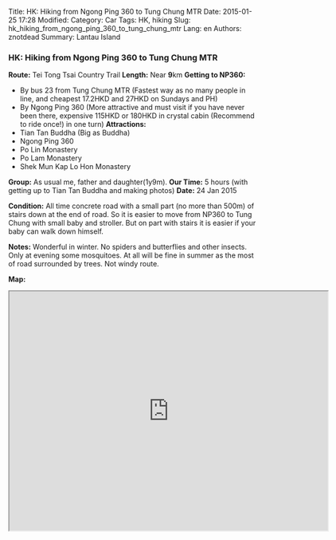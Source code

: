 Title: HK: Hiking from Ngong Ping 360 to Tung Chung MTR
Date: 2015-01-25 17:28
Modified: 
Category: Car
Tags: HK,  hiking
Slug: hk_hiking_from_ngong_ping_360_to_tung_chung_mtr
Lang: en
Authors: znotdead
Summary: Lantau Island

### HK: Hiking from Ngong Ping 360 to Tung Chung MTR

**Route:** Tei Tong Tsai Country Trail
**Length:** Near **9**km
**Getting to NP360:**
 - By bus 23 from Tung Chung MTR (Fastest way as no many people in line, and cheapest 17.2HKD and 27HKD on Sundays and PH)
 - By Ngong Ping 360 (More attractive and must visit if you have never been there, expensive 115HKD or 180HKD in crystal cabin (Recommend to ride once!) in one turn)
**Attractions:**
 - Tian Tan Buddha (Big as Buddha)
 - Ngong Ping 360
 - Po Lin Monastery
 - Po Lam Monastery
 - Shek Mun Kap Lo Hon Monastery

**Group:** As usual me, father and daughter(1y9m).
**Our Time:** 5 hours (with getting up to Tian Tan Buddha and making photos)
**Date:** 24 Jan 2015

**Condition:**
All time concrete road with a small part (no more than 500m) of stairs down at the end of road. So it is easier to move from NP360 to Tung Chung with small baby and stroller. But on part with stairs it is easier if your baby can walk down himself.

**Notes:**
Wonderful in winter. No spiders and butterflies and other insects. Only at evening some mosquitoes. At all will be fine in summer as the most of road surrounded by trees. Not windy route.

**Map:**
<iframe src="https://www.google.com/maps/d/embed?mid=zLClmVqlU_kM.kkVpAi3Ov7L4" width="640" height="480"></iframe>
